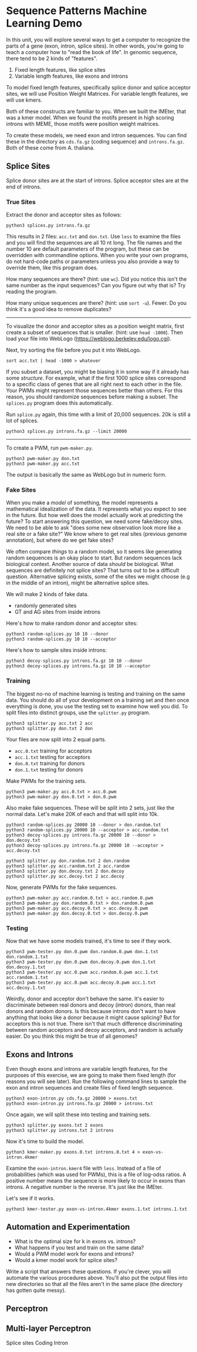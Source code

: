 Sequence Patterns Machine Learning Demo
=======================================

In this unit, you will explore several ways to get a computer to recognize the
parts of a gene (exon, intron, splice sites). In other words, you're going to
teach a computer how to "read the book of life". In genomic sequence, there
tend to be 2 kinds of "features".

1. Fixed length features, like splice sites
2. Variable length features, like exons and introns

To model fixed length features, specifically splice donor and splice acceptor
sites, we will use Position Weight Matrices. For variable length features, we
will use kmers.

Both of these constructs are familiar to you. When we built the IMEter, that
was a kmer model. When we found the motifs present in high scoring introns with
MEME, those motifs were position weight matrices.

To create these models, we need exon and intron sequences. You can find these
in the directory as `cds.fa.gz` (coding sequence) and `introns.fa.gz`. Both of
these come from A. thaliana.

## Splice Sites ##

Splice donor sites are at the start of introns. Splice acceptor sites are at
the end of introns.

### True Sites

Extract the donor and acceptor sites as follows:

```
python3 splices.py introns.fa.gz
```

This results in 2 files: `acc.txt` and `don.txt`. Use `less` to examine the
files and you will find the sequences are all 10 nt long. The file names and
the number 10 are default parameters of the program, but these can be
overridden with commandline options. When you write your own programs, do not
hard-code paths or parameters unless you also provide a way to override them,
like this program does.

How many sequences are there? (hint: use `wc`). Did you notice this isn't the
same number as the input sequences? Can you figure out why that is? Try reading
the program.

How many unique sequences are there? (hint: use `sort -u`). Fewer. Do you think
it's a good idea to remove duplicates?

-----

To visualize the donor and acceptor sites as a position weight matrix, first
create a subset of sequences that is smaller. (hint: use `head -1000`). Then
load your file into WebLogo (https://weblogo.berkeley.edu/logo.cgi).

Next, try sorting the file before you put it into WebLogo.

```
sort acc.txt | head -1000 > whatever
```

If you subset a dataset, you might be biasing it in some way if it already has
some _structure_. For example, what if the first 1000 splice sites correspond
to a specific class of genes that are all right next to each other in the file.
Your PWMs might represent those sequences better than others. For this reason,
you should randomize sequences before making a subset. The `splices.py` program
does this automatically.

Run `splice.py` again, this time with a limit of 20,000 sequences. 20k is still
a lot of splices.

```
python3 splices.py introns.fa.gz --limit 20000
```

-----

To create a PWM, run `pwm-maker.py`.

```
python3 pwm-maker.py don.txt
python3 pwm-maker.py acc.txt
```

The output is basically the same as WebLogo but in numeric form.

### Fake Sites

When you make a _model_ of something, the model represents a mathematical
idealization of the data. It represents what you expect to see in the future.
But how well does the model actually work at predicting the future? To start
answering this question, we need some fake/decoy sites. We need to be able to
ask "does some new observation look more like a real site or a fake site?" We
know where to get real sites (previous genome annotation), but where do we get
fake sites?

We often compare _things_ to a random model, so it seems like generating random
sequences is an okay place to start. But random sequences lack biological
context. Another source of data _should_ be biological. What sequences are
definitely not splice sites? That turns out to be a difficult question.
Alternative splicing exists, some of the sites we might choose (e.g in the
middle of an intron), might be alternative splice sites.

We will make 2 kinds of fake data.

- randomly generated sites
- GT and AG sites from inside introns

Here's how to make random donor and acceptor sites:

```
python3 random-splices.py 10 10 --donor
python3 random-splices.py 10 10 --acceptor
```

Here's how to sample sites inside introns:

```
python3 decoy-splices.py introns.fa.gz 10 10 --donor
python3 decoy-splices.py introns.fa.gz 10 10 --acceptor
```

### Training

The biggest no-no of machine learning is testing and training on the same data.
You should do all of your development on a training set and then once
everything is done, you use the testing set to examine how well you did. To
split files into distinct groups, use the `splitter.py` program.

```
python3 splitter.py acc.txt 2 acc
python3 splitter.py don.txt 2 don
```

Your files are now split into 2 equal parts.

- `acc.0.txt` training for acceptors
- `acc.1.txt` testing for acceptors
- `don.0.txt` training for donors
- `don.1.txt` testing for donors

Make PWMs for the training sets.

```
python3 pwm-maker.py acc.0.txt > acc.0.pwm
python3 pwm-maker.py don.0.txt > don.0.pwm
```

Also make fake sequences.  These will be split into 2 sets, just like the
normal data. Let's make 20K of each and that will split into 10k.

```
python3 random-splices.py 20000 10 --donor > don.random.txt
python3 random-splices.py 20000 10 --acceptor > acc.random.txt
python3 decoy-splices.py introns.fa.gz 20000 10 --donor > don.decoy.txt
python3 decoy-splices.py introns.fa.gz 20000 10 --acceptor > acc.decoy.txt

python3 splitter.py don.random.txt 2 don.random
python3 splitter.py acc.random.txt 2 acc.random
python3 splitter.py don.decoy.txt 2 don.decoy
python3 splitter.py acc.decoy.txt 2 acc.decoy
```

Now, generate PWMs for the fake sequences.

```
python3 pwm-maker.py acc.random.0.txt > acc.random.0.pwm
python3 pwm-maker.py don.random.0.txt > don.random.0.pwm
python3 pwm-maker.py acc.decoy.0.txt > acc.decoy.0.pwm
python3 pwm-maker.py don.decoy.0.txt > don.decoy.0.pwm
```

### Testing

Now that we have some models trained, it's time to see if they work.

```
python3 pwm-tester.py don.0.pwm don.random.0.pwm don.1.txt don.random.1.txt
python3 pwm-tester.py don.0.pwm don.decoy.0.pwm don.1.txt don.decoy.1.txt
python3 pwm-tester.py acc.0.pwm acc.random.0.pwm acc.1.txt acc.random.1.txt
python3 pwm-tester.py acc.0.pwm acc.decoy.0.pwm acc.1.txt acc.decoy.1.txt
```

Weirdly, donor and acceptor don't behave the same. It's easier to discriminate
between real donors and decoy (intron) donors, than real donors and random
donors. Is this because introns don't want to have anything that looks like a
donor because it might cause splicing? But for acceptors this is not true.
There isn't that much difference discriminating between random acceptors and
decoy acceptors, and random is actually easier. Do you think this might be true
of all genomes?


## Exons and Introns ##

Even though exons and introns are variable length features, for the purposes of
this exercise, we are going to make them fixed length (for reasons you will see
later). Run the following command lines to sample the exon and intron sequences
and create files of fixed length sequence.

```
python3 exon-intron.py cds.fa.gz 20000 > exons.txt
python3 exon-intron.py introns.fa.gz 20000 > introns.txt
```

Once again, we will split these into testing and training sets.

```
python3 splitter.py exons.txt 2 exons
python3 splitter.py introns.txt 2 introns
```

Now it's time to build the model.

```
python3 kmer-maker.py exons.0.txt introns.0.txt 4 > exon-vs-intron.4kmer
```

Examine the `exon-intron.kmer4` file with `less`. Instead of a file of
probabilities (which was used for PWMs), this is a file of log-odss ratios. A
positive number means the sequence is more likely to occur in exons than
introns. A negative number is the reverse. It's just like the IMEter.

Let's see if it works.

```
python3 kmer-tester.py exon-vs-intron.4kmer exons.1.txt introns.1.txt
```

## Automation and Experimentation ##

- What is the optimal size for k in exons vs. introns?
- What happens if you test and train on the same data?
- Would a PWM model work for exons and introns?
- Would a kmer model work for splice sites?

Write a script that answers these questions. If you're clever, you will
automate the various procedures above. You'll also put the output files into
new directories so that all the files aren't in the same place (the directory
has gotten quite messy).

## Perceptron ##

## Multi-layer Perceptron ##



Splice sites
Coding
Intron
